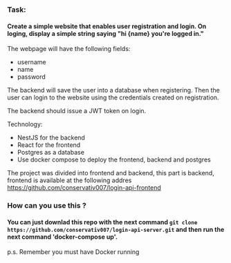 ### Task:

#### Create a simple website that enables user registration and login. On loging, display a simple string saying "hi {name} you're logged in."

The webpage will have the following fields:
- username
- name
- password

The backend will save the user into a database when registering. Then the user can login to the website using the credentials created on registration.

The backend should issue a JWT token on login.

Technology:
- NestJS for the backend
- React for the frontend
- Postgres as a database
- Use docker compose to deploy the frontend, backend and postgres

The project was divided into frontend and backend, this part is backend, frontend is available at the following addres  https://github.com/conservativ007/login-api-frontend

### How can you use this ?
#### You can just downlad this repo with the next command `git clone https://github.com/conservativ007/login-api-server.git` and then run the next command 'docker-compose up'.

p.s. Remember you must have Docker running
